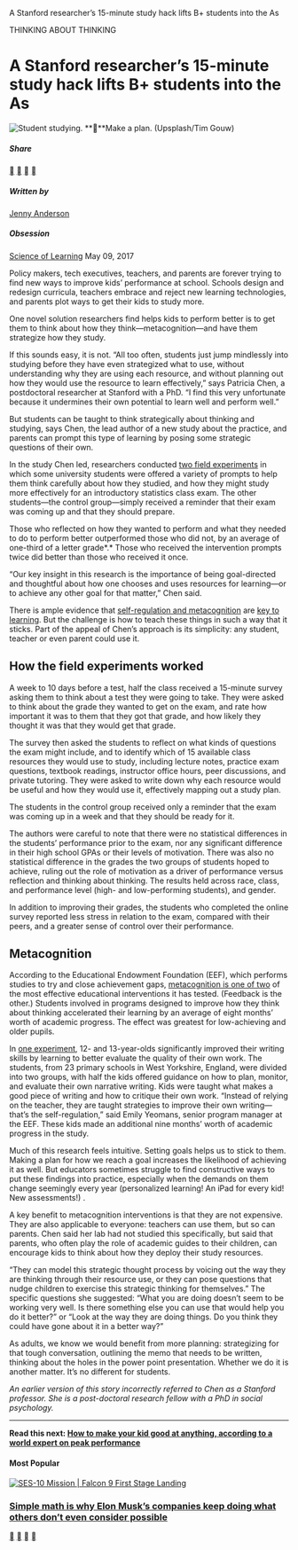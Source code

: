 A Stanford researcher’s 15-minute study hack lifts B+ students into the As

THINKING ABOUT THINKING

# A Stanford researcher’s 15-minute study hack lifts B+ students into the As

![Student studying.](../_resources/c95077a82f073dcb976312413a2fd82c.jpg)
****Make a plan. (Upsplash/Tim Gouw)

##### Share

 [](https://twitter.com/intent/tweet?url=https%3A%2F%2Fqz.com%2F978273&text=A%20Stanford%20researcher%E2%80%99s%2015-minute%20study%20hack%20lifts%20B%2B%20students%20into%20the%20As&via=qz) [](https://www.facebook.com/sharer.php?u=https%3A%2F%2Fqz.com%2F978273%2Fa-stanford-professors-15-minute-study-hack-improves-test-grades-by-a-third-of-a-grade%2F&caption=qz.com%20%7C%20By%20Jenny%20Anderson) [](https://www.linkedin.com/shareArticle?mini=true&url=https%3A%2F%2Fqz.com%2F978273%2Fa-stanford-professors-15-minute-study-hack-improves-test-grades-by-a-third-of-a-grade%2F&title=A%20Stanford%20researcher%E2%80%99s%2015-minute%20study%20hack%20lifts%20B%2B%20students%20into%20the%20As&summary=Policy%20makers%2C%20tech%20executives%2C%20teachers%2C%20and%20parents%20are%20forever%20trying%20to%20find%20new%20ways%20to%20improve%20kids%E2%80%99%20performance%20at%20school.%20Schools%20design%20and%20redesign%20curricula%2C%E2%80%A6&source=Quartz) [](https://qz.com/978273/a-stanford-professors-15-minute-study-hack-improves-test-grades-by-a-third-of-a-grade/?utm_source=nextdraft&utm_medium=emailmailto:?subject=Quartz%3A%20A%20Stanford%20researcher%E2%80%99s%2015-minute%20study%20hack%20lifts%20B%2B%20students%20into%20the%20As&body=https%3A%2F%2Fqz.com%2F978273%2Fa-stanford-professors-15-minute-study-hack-improves-test-grades-by-a-third-of-a-grade%2F%0A%0APolicy%20makers%2C%20tech%20executives%2C%20teachers%2C%20and%20parents%20are%20forever%20trying%20to%20find%20new%20ways%20to%20improve%20kids%E2%80%99%20performance%20at%20school.%20Schools%20design%20and%20redesign%20curricula%2C%E2%80%A6%0A%0ASign%20up%20for%20the%20Quartz%20Daily%20Brief%3A%20https%3A%2F%2Fbit.ly%2Fquartzdailybrief.)

##### Written by

[Jenny Anderson](https://qz.com/author/jandersonqz/)

##### Obsession

[Science of Learning](https://qz.com/on/science-of-learning/)
May 09, 2017

Policy makers, tech executives, teachers, and parents are forever trying to find new ways to improve kids’ performance at school. Schools design and redesign curricula, teachers embrace and reject new learning technologies, and parents plot ways to get their kids to study more.

One novel solution researchers find helps kids to perform better is to get them to think about how they think—metacognition—and have them strategize how they study.

If this sounds easy, it is not. “All too often, students just jump mindlessly into studying before they have even strategized what to use, without understanding why they are using each resource, and without planning out how they would use the resource to learn effectively,” says Patricia Chen, a postdoctoral researcher at Stanford with a PhD. “I find this very unfortunate because it undermines their own potential to learn well and perform well.”

But students can be taught to think strategically about thinking and studying, says Chen, the lead author of a new study about the practice, and parents can prompt this type of learning by posing some strategic questions of their own.

In the study Chen led, researchers conducted [two field experiments](http://journals.sagepub.com/doi/10.1177/0956797617696456) in which some university students were offered a variety of prompts to help them think carefully about how they studied, and how they might study more effectively for an introductory statistics class exam. The other students—the control group—simply received a reminder that their exam was coming up and that they should prepare.

Those who reflected on how they wanted to perform and what they needed to do to perform better outperformed those who did not, by an average of one-third of a letter grade*.* Those who received the intervention prompts twice did better than those who received it once.

“Our key insight in this research is the importance of being goal-directed and thoughtful about how one chooses and uses resources for learning—or to achieve any other goal for that matter,” Chen said.

There is ample evidence that [self-regulation and metacognition](http://www.tandfonline.com/doi/abs/10.1080/03075079.2014.999319?scroll=top&needAccess=true&journalCode=cshe20) are [key to learning](http://psycnet.apa.org/psycinfo/1994-97658-000). But the challenge is how to teach these things in such a way that it sticks. Part of the appeal of Chen’s approach is its simplicity: any student, teacher or even parent could use it.

## How the field experiments worked

A week to 10 days before a test, half the class received a 15-minute survey asking them to think about a test they were going to take. They were asked to think about the grade they wanted to get on the exam, and rate how important it was to them that they got that grade, and how likely they thought it was that they would get that grade.

The survey then asked the students to reflect on what kinds of questions the exam might include, and to identify which of 15 available class resources they would use to study, including lecture notes, practice exam questions, textbook readings, instructor office hours, peer discussions, and private tutoring. They were asked to write down why each resource would be useful and how they would use it, effectively mapping out a study plan.

The students in the control group received only a reminder that the exam was coming up in a week and that they should be ready for it.

The authors were careful to note that there were no statistical differences in the students’ performance prior to the exam, nor any significant difference in their high school GPAs or their levels of motivation. There was also no statistical difference in the grades the two groups of students hoped to achieve, ruling out the role of motivation as a driver of performance versus reflection and thinking about thinking. The results held across race, class, and performance level (high- and low-performing students), and gender.

In addition to improving their grades, the students who completed the online survey reported less stress in relation to the exam, compared with their peers, and a greater sense of control over their performance.

## **Metacognition**

According to the Educational Endowment Foundation (EEF), which performs studies to try and close achievement gaps, [metacognition is one of two](https://educationendowmentfoundation.org.uk/resources/teaching-learning-toolkit/) of the most effective educational interventions it has tested. (Feedback is the other.) Students involved in programs designed to improve how they think about thinking accelerated their learning by an average of eight months’ worth of academic progress. The effect was greatest for low-achieving and older pupils.

In [one experiment](https://educationendowmentfoundation.org.uk/our-work/projects/using-self-regulation-to-improve-writing/), 12- and 13-year-olds significantly improved their writing skills by learning to better evaluate the quality of their own work. The students, from 23 primary schools in West Yorkshire, England, were divided into two groups, with half the kids offered guidance on how to plan, monitor, and evaluate their own narrative writing. Kids were taught what makes a good piece of writing and how to critique their own work. “Instead of relying on the teacher, they are taught strategies to improve their own writing—that’s the self-regulation,” said Emily Yeomans, senior program manager at the EEF. These kids made an additional nine months’ worth of academic progress in the study.

Much of this research feels intuitive. Setting goals helps us to stick to them. Making a plan for how we reach a goal increases the likelihood of achieving it as well. But educators sometimes struggle to find constructive ways to put these findings into practice, especially when the demands on them change seemingly every year (personalized learning! An iPad for every kid! New assessments!) .

A key benefit to metacognition interventions is that they are not expensive. They are also applicable to everyone: teachers can use them, but so can parents. Chen said her lab had not studied this specifically, but said that parents, who often play the role of academic guides to their children, can encourage kids to think about how they deploy their study resources.

“They can model this strategic thought process by voicing out the way they are thinking through their resource use, or they can pose questions that nudge children to exercise this strategic thinking for themselves.” The specific questions she suggested: “What you are doing doesn’t seem to be working very well. Is there something else you can use that would help you do it better?” or “Look at the way they are doing things. Do you think they could have gone about it in a better way?”

As adults, we know we would benefit from more planning: strategizing for that tough conversation, outlining the memo that needs to be written, thinking about the holes in the power point presentation. Whether we do it is another matter. It’s no different for students.

*An earlier version of this story incorrectly referred to Chen as a Stanford professor. She is a post-doctoral research fellow with a PhD in social psychology.*

* * *

**Read this next: [How to make your kid good at anything, according to a world expert on peak performance](https://qz.com/915646/how-to-make-your-kid-good-at-anything-according-to-anders-ericsson-an-expert-on-peak-performance-and-originator-of-the-10000-hour-rule/)**

#### Most Popular

[![SES-10 Mission | Falcon 9 First Stage Landing](../_resources/692810f9e140d606e107698182066af1.jpg)](https://qz.com/972118/simple-math-is-why-elon-musks-companies-keep-doing-what-others-dont-even-consider-possible/)

### [Simple math is why Elon Musk’s companies keep doing what others don’t even consider possible](https://qz.com/972118/simple-math-is-why-elon-musks-companies-keep-doing-what-others-dont-even-consider-possible/)

 [](https://twitter.com/intent/tweet?url=https%3A%2F%2Fqz.com%2F978273&text=A%20Stanford%20researcher%E2%80%99s%2015-minute%20study%20hack%20lifts%20B%2B%20students%20into%20the%20As&via=qz) [](https://www.facebook.com/sharer.php?u=https%3A%2F%2Fqz.com%2F978273%2Fa-stanford-professors-15-minute-study-hack-improves-test-grades-by-a-third-of-a-grade%2F&caption=qz.com%20%7C%20By%20Jenny%20Anderson) [](https://www.linkedin.com/shareArticle?mini=true&url=https%3A%2F%2Fqz.com%2F978273%2Fa-stanford-professors-15-minute-study-hack-improves-test-grades-by-a-third-of-a-grade%2F&title=A%20Stanford%20researcher%E2%80%99s%2015-minute%20study%20hack%20lifts%20B%2B%20students%20into%20the%20As&summary=Policy%20makers%2C%20tech%20executives%2C%20teachers%2C%20and%20parents%20are%20forever%20trying%20to%20find%20new%20ways%20to%20improve%20kids%E2%80%99%20performance%20at%20school.%20Schools%20design%20and%20redesign%20curricula%2C%E2%80%A6&source=Quartz) [](https://qz.com/978273/a-stanford-professors-15-minute-study-hack-improves-test-grades-by-a-third-of-a-grade/?utm_source=nextdraft&utm_medium=emailmailto:?subject=Quartz%3A%20A%20Stanford%20researcher%E2%80%99s%2015-minute%20study%20hack%20lifts%20B%2B%20students%20into%20the%20As&body=https%3A%2F%2Fqz.com%2F978273%2Fa-stanford-professors-15-minute-study-hack-improves-test-grades-by-a-third-of-a-grade%2F%0A%0APolicy%20makers%2C%20tech%20executives%2C%20teachers%2C%20and%20parents%20are%20forever%20trying%20to%20find%20new%20ways%20to%20improve%20kids%E2%80%99%20performance%20at%20school.%20Schools%20design%20and%20redesign%20curricula%2C%E2%80%A6%0A%0ASign%20up%20for%20the%20Quartz%20Daily%20Brief%3A%20https%3A%2F%2Fbit.ly%2Fquartzdailybrief.)